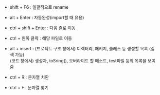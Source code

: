 - shift + F6 : 일괄적으로 rename

  

- alt + Enter : 자동완성(import할 때 유용)

  

- ctrl + shift + Enter : 다음 줄로 이동



- ctrl + 왼쪽 클릭 : 해당 파일로 이동



- alt + insert : (프로젝트 구조 창에서) 디렉터리, 패키지, 클래스 등 생성할 목록 (검색 가능)  
                 (코드 창에서) 생성자, toSring(), 오버라이드 할 메소드, test파일 등의 목록을 보여줌
                 
         
         
- ctrl + R : 문자열 치환



- ctrl + F : 문자열 찾기
